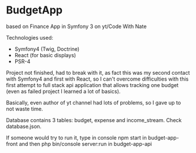 # BudgetApp

based on Finance App in Symfony 3 on yt/Code With Nate

Technologies used:
- Symfony4 (Twig, Doctrine)
- React (for basic displays)
- PSR-4

Project not finished, had to break with it, as fact this was my second contact with Symfony4 and first with React, so I can't overcome difficulties with this first attempt to full stack api application that allows tracking one budget (even as failed project I learned a lot of basics).

Basically, even author of yt channel had lots of problems, so I gave up to not waste time.

Database contains 3 tables: budget, expense and income_stream. Check database.json.

If someone would try to run it, type in console npm start in budget-app-front and then  php bin/console server:run in budget-app-api
